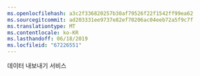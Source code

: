 ```yaml
---
ms.openlocfilehash: a3c2f336820257b30af79526f22f1542ff99ea62
ms.sourcegitcommit: ad203331ee9737e82ef70206ac04eeb72a5f9c7f
ms.translationtype: MT
ms.contentlocale: ko-KR
ms.lasthandoff: 06/18/2019
ms.locfileid: "67226551"
---
```

데이터 내보내기 서비스